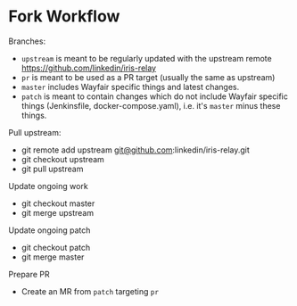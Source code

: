 # Fork Workflow

Branches:

- `upstream` is meant to be regularly updated with the upstream remote https://github.com/linkedin/iris-relay
- `pr` is meant to be used as a PR target (usually the same as upstream)
- `master` includes Wayfair specific things and latest changes.
- `patch` is meant to contain changes which do not include Wayfair specific things (Jenkinsfile, docker-compose.yaml), i.e. it's `master` minus these things.

Pull upstream:

- git remote add upstream git@github.com:linkedin/iris-relay.git
- git checkout upstream
- git pull upstream

Update ongoing work

- git checkout master
- git merge upstream

Update ongoing patch

- git checkout patch
- git merge master

Prepare PR

- Create an MR from `patch` targeting `pr`
